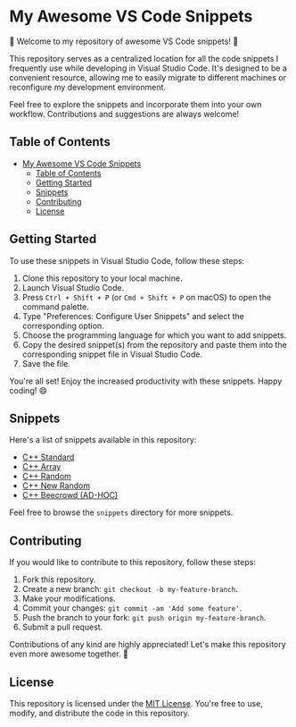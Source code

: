 # My Awesome VS Code Snippets

🚀 Welcome to my repository of awesome VS Code snippets! 🚀

This repository serves as a centralized location for all the code snippets I frequently use while developing in Visual Studio Code. It's designed to be a convenient resource, allowing me to easily migrate to different machines or reconfigure my development environment.

Feel free to explore the snippets and incorporate them into your own workflow. Contributions and suggestions are always welcome!

## Table of Contents

- [My Awesome VS Code Snippets](#my-awesome-vs-code-snippets)
  - [Table of Contents](#table-of-contents)
  - [Getting Started](#getting-started)
  - [Snippets](#snippets)
  - [Contributing](#contributing)
  - [License](#license)

## Getting Started

To use these snippets in Visual Studio Code, follow these steps:

1. Clone this repository to your local machine.
2. Launch Visual Studio Code.
3. Press `Ctrl + Shift + P` (or `Cmd + Shift + P` on macOS) to open the command palette.
4. Type "Preferences: Configure User Snippets" and select the corresponding option.
5. Choose the programming language for which you want to add snippets.
6. Copy the desired snippet(s) from the repository and paste them into the corresponding snippet file in Visual Studio Code.
7. Save the file.

You're all set! Enjoy the increased productivity with these snippets. Happy coding! 😄

## Snippets

Here's a list of snippets available in this repository:

- [C++ Standard](snippets/cpp.code-snippets)
- [C++ Array](snippets/cpp-array.code-snippets)
- [C++ Random](snippets/cpp-random.code-snippets)
- [C++ New Random](snippets/cpp-new-random.code-snippets)
- [C++ Beecrowd (AD-HOC)](snippets/cpp-beecrowd-adhoc.code-snippets)

Feel free to browse the `snippets` directory for more snippets.

## Contributing

If you would like to contribute to this repository, follow these steps:

1. Fork this repository.
2. Create a new branch: `git checkout -b my-feature-branch`.
3. Make your modifications.
4. Commit your changes: `git commit -am 'Add some feature'`.
5. Push the branch to your fork: `git push origin my-feature-branch`.
6. Submit a pull request.

Contributions of any kind are highly appreciated! Let's make this repository even more awesome together. 🤝

## License

This repository is licensed under the [MIT License](LICENSE). You're free to use, modify, and distribute the code in this repository.
